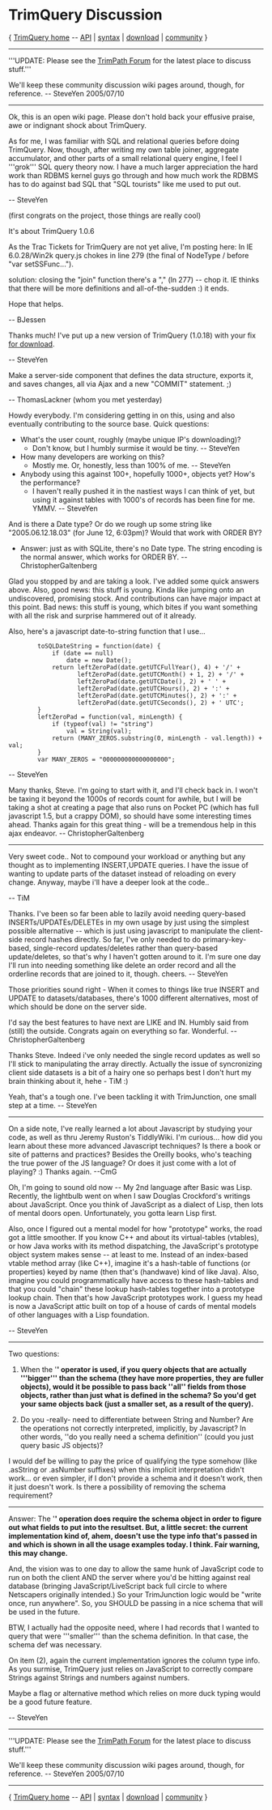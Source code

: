 # TrimQuery Discussion #
{ [TrimQuery home](http://code.google.com/p/trimpath/wiki/TrimQuery) -- [API](http://code.google.com/p/trimpath/wiki/TrimQueryAPI) | [syntax](http://code.google.com/p/trimpath/wiki/TrimQuerySyntax) | [download](http://code.google.com/p/trimpath/downloads/list) | [community](http://code.google.com/p/trimpath/wiki/TrimQueryDiscussion) }


---

'''UPDATE: Please see the [TrimPath Forum](http://trimpath.com/forum/index.php) for the latest place to discuss stuff.'''

We'll keep these community discussion wiki pages around, though, for reference.  -- SteveYen 2005/07/10


---

Ok, this is an open wiki page.  Please don't hold back your effusive praise, awe or indignant shock about TrimQuery.

As for me, I was familiar with SQL and relational queries before doing TrimQuery.  Now, though, after writing my own table joiner, aggregate accumulator, and other parts of a small relational query engine, I feel I '''grok''' SQL query theory now.  I have a much larger appreciation the hard work than RDBMS kernel guys go through and how much work the RDBMS has to do against bad SQL that "SQL tourists" like me used to put out.

-- SteveYen

(first congrats on the project, those things are really cool)

It's about TrimQuery 1.0.6

As the Trac Tickets for TrimQuery are not yet alive, I'm posting here:
In IE 6.0.28/Win2k query.js chokes in line 279 (the final of NodeType / before "var setSSFunc...").

solution: closing the "join" function there's a "," (ln 277) -- chop it. IE thinks that there will be more definitions and all-of-the-sudden :) it ends.

Hope that helps.

-- BJessen

Thanks much! I've put up a new version of TrimQuery (1.0.18) with your fix [for download](http://code.google.com/p/trimpath/downloads/list).

-- SteveYen

Make a server-side component that defines the data structure, exports it, and saves changes, all via Ajax and a new "COMMIT" statement. ;)

-- ThomasLackner (whom you met yesterday)

Howdy everybody.  I'm considering getting in on this, using and also eventually contributing to the source base.  Quick questions:
  * What's the user count, roughly (maybe unique IP's downloading)?
    * Don't know, but I humbly surmise it would be tiny. -- SteveYen
  * How many developers are working on this?
    * Mostly me.  Or, honestly, less than 100% of me. -- SteveYen
  * Anybody using this against 100+, hopefully 1000+, objects yet?  How's the performance?
    * I haven't really pushed it in the nastiest ways I can think of yet, but using it against tables with 1000's of records has been fine for me.  YMMV.  -- SteveYen

And is there a Date type?  Or do we rough up some string like "2005.06.12.18.03" (for June 12, 6:03pm)?  Would that work with ORDER BY?
  * Answer: just as with SQLite, there's no Date type.  The string encoding is the normal answer, which works for ORDER BY.
-- ChristopherGaltenberg

Glad you stopped by and are taking a look.  I've added some quick answers above.  Also, good news: this stuff is young.  Kinda like jumping onto an undiscovered, promising stock.  And contributions can have major impact at this point.  Bad news: this stuff is young, which bites if you want something with all the risk and surprise hammered out of it already.

Also, here's a javascript date-to-string function that I use...
```
        toSQLDateString = function(date) {
            if (date == null)
                date = new Date();
            return leftZeroPad(date.getUTCFullYear(), 4) + '/' + 
                   leftZeroPad(date.getUTCMonth() + 1, 2) + '/' + 
                   leftZeroPad(date.getUTCDate(), 2) + ' ' + 
                   leftZeroPad(date.getUTCHours(), 2) + ':' + 
                   leftZeroPad(date.getUTCMinutes(), 2) + ':' + 
                   leftZeroPad(date.getUTCSeconds(), 2) + ' UTC';
        }
        leftZeroPad = function(val, minLength) {
            if (typeof(val) != "string")
                val = String(val);
            return (MANY_ZEROS.substring(0, minLength - val.length)) + val;
        }
        var MANY_ZEROS = "000000000000000000";
```

-- SteveYen

Many thanks, Steve.  I'm going to start with it, and I'll check back in.  I won't be taxing it beyond the 1000s of records count for awhile, but I will be taking a shot at creating a page that also runs on Pocket PC (which has full javascript 1.5, but a crappy DOM), so should have some interesting times ahead.  Thanks again for this great thing - will be a tremendous help in this ajax endeavor.  -- ChristopherGaltenberg


---


Very sweet code..
Not to compound your workload or anything but any thought as to implementing INSERT,UPDATE queries. I have the issue of wanting to update parts of the dataset instead of reloading on every change. Anyway, maybe i'll have a deeper look at the code..

-- TiM

Thanks.  I've been so far been able to lazily avoid needing query-based INSERTs/UPDATEs/DELETEs in my own usage by just using the simplest possible alternative -- which is just using javascript to manipulate the client-side record hashes directly.  So far, I've only needed to do primary-key-based, single-record updates/deletes rather than query-based update/deletes, so that's why I haven't gotten around to it.  I'm sure one day I'll run into needing something like delete an order record and all the orderline records that are joined to it, though.  cheers.  -- SteveYen

Those priorities sound right - When it comes to things like true INSERT and UPDATE to datasets/databases, there's 1000 different alternatives, most of which should be done on the server side.

I'd say the best features to have next are LIKE and IN.  Humbly said from (still) the outside.  Congrats again on everything so far.  Wonderful.  -- ChristopherGaltenberg

Thanks Steve. Indeed i've only needed the single record updates as well so I'll stick to manipulating the array directly. Actually the issue of syncronizing client side datasets is a bit of a hairy one so perhaps best I don't hurt my brain thinking about it, hehe - TiM :)

Yeah, that's a tough one.  I've been tackling it with TrimJunction, one small step at a time.  -- SteveYen


---


On a side note, I've really learned a lot about Javascript by studying your code, as well as thru Jeremy Ruston's TiddlyWiki.  I'm curious... how did you learn about these more advanced Javascript techniques?  Is there a book or site of patterns and practices?  Besides the Oreilly books, who's teaching the true power of the JS language?  Or does it just come with a lot of playing?  :)  Thanks again. --CmG

Oh, I'm going to sound old now -- My 2nd language after Basic was Lisp.  Recently, the lightbulb went on when I saw Douglas Crockford's writings about JavaScript.  Once you think of JavaScript as a dialect of Lisp, then lots of mental doors open.  Unfortunately, you gotta learn Lisp first.

Also, once I figured out a mental model for how "prototype" works, the road got a little smoother.  If you know C++ and about its virtual-tables (vtables), or how Java works with its method dispatching, the JavaScript's prototype object system makes sense -- at least to me.  Instead of an index-based vtable method array (like C++), imagine it's a hash-table of functions (or properties) keyed by name (then that's (handwave) kind of like Java).  Also, imagine you could programmatically have access to these hash-tables and that you could "chain" these lookup hash-tables together into a prototype lookup chain.  Then that's how JavaScript prototypes work.  I guess my head is now a JavaScript attic built on top of a house of cards of mental models of other languages with a Lisp foundation.

-- SteveYen


---


Two questions:

1)  When the '**' operator is used, if you query objects that are actually '''bigger''' than the schema (they have more properties, they are fuller objects), would it be possible to pass back ''all'' fields from those objects, rather than just what is defined in the schema?  So you'd get your same objects back (just a smaller set, as a result of the query).**

2)  Do you -really- need to differentiate between String and Number?  Are the operations not correctly interpreted, implicitly, by Javascript?  In other words, ''do you really need a schema definition'' (could you just query basic JS objects)?

I would def be willing to pay the price of qualifying the type somehow (like .asString or .asNumber suffixes) when this implicit interpretation didn't work... or even simpler, if I don't provide a schema and it doesn't work, then it just doesn't work.  Is there a possibility of removing the schema requirement?

---

Answer: The '**' operation does require the schema object in order to figure out what fields to put into the resultset.  But, a little secret: the current implementation kind of, ahem, doesn't use the type info that's passed in and which is shown in all the usage examples today.  I think.  Fair warning, this may change.**

And, the vision was to one day to allow the same hunk of JavaScript code to run on both the client AND the server where you'd be hitting against real database (bringing JavaScript/LiveScript back full circle to where Netscapers originally intended.)  So your TrimJunction logic would be "write once, run anywhere".  So, you SHOULD be passing in a nice schema that will be used in the future.

BTW, I actually had the opposite need, where I had records that I wanted to query that were '''smaller''' than the schema definition.  In that case, the schema def was necessary.

On item (2), again the current implementation ignores the column type info.  As you surmise, TrimQuery just relies on JavaScript to correctly compare Strings against Strings and numbers against numbers.

Maybe a flag or alternative method which relies on more duck typing would be a good future feature.

-- SteveYen


---

'''UPDATE: Please see the [TrimPath Forum](http://trimpath.com/forum/index.php) for the latest place to discuss stuff.'''

We'll keep these community discussion wiki pages around, though, for reference.  -- SteveYen 2005/07/10


---

{ [TrimQuery home](http://code.google.com/p/trimpath/wiki/TrimQuery) -- [API](http://code.google.com/p/trimpath/wiki/TrimQueryAPI) | [syntax](http://code.google.com/p/trimpath/wiki/TrimQuerySyntax) | [download](http://code.google.com/p/trimpath/downloads/list) | [community](http://code.google.com/p/trimpath/wiki/TrimQueryDiscussion) }